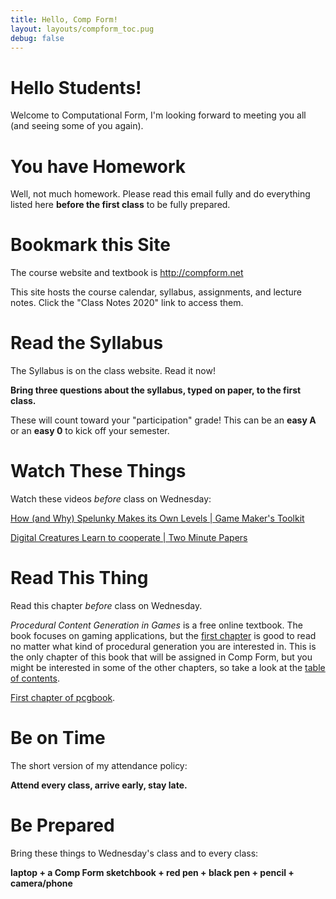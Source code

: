 ```yaml
---
title: Hello, Comp Form!
layout: layouts/compform_toc.pug
debug: false
---
```


<!-- # Welcome Letter 2020 -->

# Hello Students!

Welcome to Computational Form, I'm looking forward to meeting you all (and seeing some of you again). 


# You have Homework

Well, not much homework. Please read this email fully and do everything listed here **before the first class** to be fully prepared.


# Bookmark this Site
The course website and textbook is http://compform.net

This site hosts the course calendar, syllabus, assignments, and lecture notes. Click the "Class Notes 2020" link to access them.


# Read the Syllabus
The Syllabus is on the class website. Read it now!

**Bring three questions about the syllabus, typed on paper, to the first class.**

These will count toward your "participation" grade! This can be an **easy A** or an **easy 0** to kick off your semester.


# Watch These Things
Watch these videos *before* class on Wednesday:

[How (and Why) Spelunky Makes its Own Levels | Game Maker's Toolkit](https://www.youtube.com/watch?v=Uqk5Zf0tw3o)

<!-- [How Jonathan Blow Designs a Puzzle | Game Maker's Toolkit](https://www.youtube.com/watch?v=2zK8ItePe3Y) -->

[Digital Creatures Learn to cooperate | Two Minute Papers](https://www.youtube.com/watch?v=LmYKfU5O_NA)


# Read This Thing

Read this chapter *before* class on Wednesday.

*Procedural Content Generation in Games* is a free online textbook. The book focuses on gaming applications, but the [first chapter](http://pcgbook.com/wp-content/uploads/chapter01.pdf) is good to read no matter what kind of procedural generation you are interested in. This is the only chapter of this book that will be assigned in Comp Form, but you might be interested in some of the other chapters, so take a look at the [table of contents](http://pcgbook.com/).

[First chapter of pcgbook](http://pcgbook.com/wp-content/uploads/chapter01.pdf).

# Be on Time
The short version of my attendance policy:

**Attend every class, arrive early, stay late.**


# Be Prepared
Bring these things to Wednesday's class and to every class:

**laptop + a Comp Form sketchbook + red pen + black pen + pencil + camera/phone**



